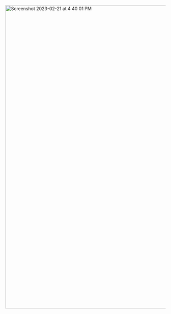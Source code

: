 
<img width="952" alt="Screenshot 2023-02-21 at 4 40 01 PM" src="https://user-images.githubusercontent.com/43084357/220466131-674c3148-04ee-4f8d-99a7-9879f0bb4e58.png">

